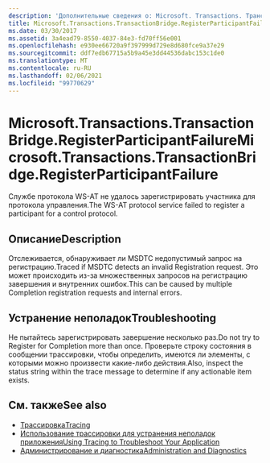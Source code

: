 ```yaml
---
description: 'Дополнительные сведения о: Microsoft. Transactions. Трансактионбридже. РегистерпартиЦипантфаилуре'
title: Microsoft.Transactions.TransactionBridge.RegisterParticipantFailure
ms.date: 03/30/2017
ms.assetid: 3a4ead79-8550-4037-84e3-fd70ff56e001
ms.openlocfilehash: e930ee66720a9f397999d729e8d680fce9a37e29
ms.sourcegitcommit: ddf7edb67715a5b9a45e3dd44536dabc153c1de0
ms.translationtype: MT
ms.contentlocale: ru-RU
ms.lasthandoff: 02/06/2021
ms.locfileid: "99770629"
---
```

# <a name="microsofttransactionstransactionbridgeregisterparticipantfailure"></a><span data-ttu-id="6f980-103">Microsoft.Transactions.TransactionBridge.RegisterParticipantFailure</span><span class="sxs-lookup"><span data-stu-id="6f980-103">Microsoft.Transactions.TransactionBridge.RegisterParticipantFailure</span></span>

<span data-ttu-id="6f980-104">Службе протокола WS-AT не удалось зарегистрировать участника для протокола управления.</span><span class="sxs-lookup"><span data-stu-id="6f980-104">The WS-AT protocol service failed to register a participant for a control protocol.</span></span>  
  
## <a name="description"></a><span data-ttu-id="6f980-105">Описание</span><span class="sxs-lookup"><span data-stu-id="6f980-105">Description</span></span>  

 <span data-ttu-id="6f980-106">Отслеживается, обнаруживает ли MSDTC недопустимый запрос на регистрацию.</span><span class="sxs-lookup"><span data-stu-id="6f980-106">Traced if MSDTC detects an invalid Registration request.</span></span> <span data-ttu-id="6f980-107">Это может происходить из-за множественных запросов на регистрацию завершения и внутренних ошибок.</span><span class="sxs-lookup"><span data-stu-id="6f980-107">This can be caused by  multiple Completion registration requests and internal errors.</span></span>  
  
## <a name="troubleshooting"></a><span data-ttu-id="6f980-108">Устранение неполадок</span><span class="sxs-lookup"><span data-stu-id="6f980-108">Troubleshooting</span></span>  

 <span data-ttu-id="6f980-109">Не пытайтесь зарегистрировать завершение несколько раз.</span><span class="sxs-lookup"><span data-stu-id="6f980-109">Do not try to Register for Completion more than once.</span></span>  <span data-ttu-id="6f980-110">Проверьте строку состояния в сообщении трассировки, чтобы определить, имеются ли элементы, с которыми можно произвести какие-либо действия.</span><span class="sxs-lookup"><span data-stu-id="6f980-110">Also, inspect the status string within the trace message to determine if any actionable item exists.</span></span>  
  
## <a name="see-also"></a><span data-ttu-id="6f980-111">См. также</span><span class="sxs-lookup"><span data-stu-id="6f980-111">See also</span></span>

- [<span data-ttu-id="6f980-112">Трассировка</span><span class="sxs-lookup"><span data-stu-id="6f980-112">Tracing</span></span>](index.md)
- [<span data-ttu-id="6f980-113">Использование трассировки для устранения неполадок приложения</span><span class="sxs-lookup"><span data-stu-id="6f980-113">Using Tracing to Troubleshoot Your Application</span></span>](using-tracing-to-troubleshoot-your-application.md)
- [<span data-ttu-id="6f980-114">Администрирование и диагностика</span><span class="sxs-lookup"><span data-stu-id="6f980-114">Administration and Diagnostics</span></span>](../index.md)
